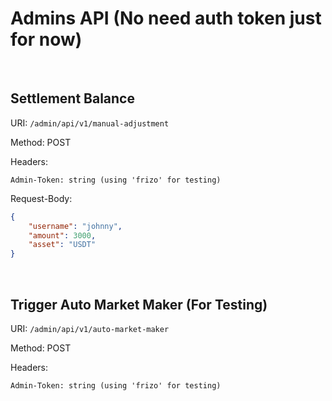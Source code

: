 # Admins API (No need auth token just for now)

<br>

## Settlement Balance

URI: `/admin/api/v1/manual-adjustment`

Method: POST

Headers:

```
Admin-Token: string (using 'frizo' for testing)
```

Request-Body:
```json
{
    "username": "johnny",
    "amount": 3000,
    "asset": "USDT"
}
```

<br>


## Trigger Auto Market Maker (For Testing)

URI: `/admin/api/v1/auto-market-maker`

Method: POST

Headers:

```
Admin-Token: string (using 'frizo' for testing)
```